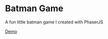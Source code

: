 # Batman Game

A fun little batman game I created with PhaserJS

[Demo](https://bigjman123.github.io/phaserproject/level1.html)
